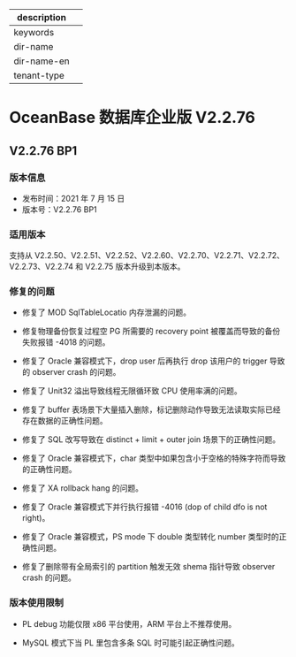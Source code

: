 |description||
|---|---|
|keywords||
|dir-name||
|dir-name-en||
|tenant-type||

# OceanBase 数据库企业版 V2.2.76

## V2.2.76 BP1

### 版本信息

* 发布时间：2021 年 7 月 15 日
* 版本号：V2.2.76 BP1

### 适用版本

支持从 V2.2.50、V2.2.51、V2.2.52、V2.2.60、V2.2.70、V2.2.71、V2.2.72、V2.2.73、V2.2.74 和 V2.2.75 版本升级到本版本。

### 修复的问题

* 修复了 MOD SqlTableLocatio 内存泄漏的问题。

* 修复物理备份恢复过程空 PG 所需要的 recovery point 被覆盖而导致的备份失败报错 -4018 的问题。

* 修复了 Oracle 兼容模式下，drop user 后再执行 drop 该用户的 trigger 导致的 observer crash 的问题。

* 修复了 Unit32 溢出导致线程无限循环致 CPU 使用率满的问题。

* 修复了 buffer 表场景下大量插入删除，标记删除动作导致无法读取实际已经存在数据的正确性问题。

* 修复了 SQL 改写导致在 distinct + limit + outer join 场景下的正确性问题。

* 修复了 Oracle 兼容模式下，char 类型中如果包含小于空格的特殊字符而导致的正确性问题。

* 修复了 XA rollback hang 的问题。

* 修复了 Oracle 兼容模式下并行执行报错 -4016 (dop of child dfo is not right)。

* 修复了 Oracle 兼容模式，PS mode 下 double 类型转化 number 类型时的正确性问题。

* 修复了删除带有全局索引的 partition 触发无效 shema 指针导致 observer crash 的问题。

### 版本使用限制

* PL debug 功能仅限 x86 平台使用，ARM 平台上不推荐使用。

* MySQL 模式下当 PL 里包含多条 SQL 时可能引起正确性问题。
